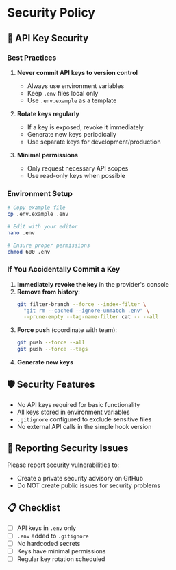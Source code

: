 # Security Policy

## 🔐 API Key Security

### Best Practices

1. **Never commit API keys to version control**
   - Always use environment variables
   - Keep `.env` files local only
   - Use `.env.example` as a template

2. **Rotate keys regularly**
   - If a key is exposed, revoke it immediately
   - Generate new keys periodically
   - Use separate keys for development/production

3. **Minimal permissions**
   - Only request necessary API scopes
   - Use read-only keys when possible

### Environment Setup

```bash
# Copy example file
cp .env.example .env

# Edit with your editor
nano .env

# Ensure proper permissions
chmod 600 .env
```

### If You Accidentally Commit a Key

1. **Immediately revoke the key** in the provider's console
2. **Remove from history**:
   ```bash
   git filter-branch --force --index-filter \
     "git rm --cached --ignore-unmatch .env" \
     --prune-empty --tag-name-filter cat -- --all
   ```
3. **Force push** (coordinate with team):
   ```bash
   git push --force --all
   git push --force --tags
   ```
4. **Generate new keys**

## 🛡️ Security Features

- No API keys required for basic functionality
- All keys stored in environment variables
- `.gitignore` configured to exclude sensitive files
- No external API calls in the simple hook version

## 🐛 Reporting Security Issues

Please report security vulnerabilities to:
- Create a private security advisory on GitHub
- Do NOT create public issues for security problems

## 📋 Checklist

- [ ] API keys in `.env` only
- [ ] `.env` added to `.gitignore`
- [ ] No hardcoded secrets
- [ ] Keys have minimal permissions
- [ ] Regular key rotation scheduled